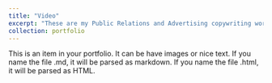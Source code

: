 ```yaml
---
title: "Video"
excerpt: "These are my Public Relations and Advertising copywriting works. (๑˃̵ᴗ˂̵)ﻭ✧ <br/><img src='/images/500x300.png'>"
collection: portfolio
---
```


This is an item in your portfolio. It can be have images or nice text. If you name the file .md, it will be parsed as markdown. If you name the file .html, it will be parsed as HTML.
